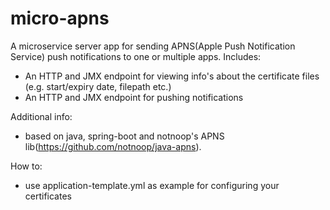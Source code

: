 # micro-apns
A microservice server app for sending APNS(Apple Push Notification Service) push notifications to one or multiple apps.
Includes:
- An HTTP and JMX endpoint for viewing info's about the certificate files (e.g. start/expiry date, filepath etc.)
- An HTTP and JMX endpoint for pushing notifications
 
Additional info:
- based on java, spring-boot and notnoop's APNS lib(https://github.com/notnoop/java-apns).

How to:
- use application-template.yml as example for configuring your certificates
